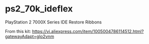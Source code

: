# ps2_70k_ideflex
PlayStation 2 7000X Series IDE Restore Ribbons

From this kit: https://vi.aliexpress.com/item/1005004786114512.html?gatewayAdapt=glo2vnm
